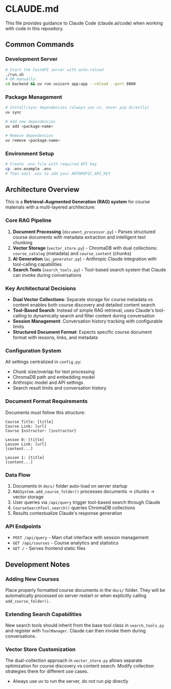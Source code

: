 # CLAUDE.md

This file provides guidance to Claude Code (claude.ai/code) when working with code in this repository.

## Common Commands

### Development Server
```bash
# Start the FastAPI server with auto-reload
./run.sh
# OR manually:
cd backend && uv run uvicorn app:app --reload --port 8000
```

### Package Management
```bash
# Install/sync dependencies (always use uv, never pip directly)
uv sync

# Add new dependencies
uv add <package-name>

# Remove dependencies
uv remove <package-name>
```

### Environment Setup
```bash
# Create .env file with required API key
cp .env.example .env
# Then edit .env to add your ANTHROPIC_API_KEY
```

## Architecture Overview

This is a **Retrieval-Augmented Generation (RAG) system** for course materials with a multi-layered architecture:

### Core RAG Pipeline
1. **Document Processing** (`document_processor.py`) - Parses structured course documents with metadata extraction and intelligent text chunking
2. **Vector Storage** (`vector_store.py`) - ChromaDB with dual collections: `course_catalog` (metadata) and `course_content` (chunks)
3. **AI Generation** (`ai_generator.py`) - Anthropic Claude integration with tool-calling capabilities
4. **Search Tools** (`search_tools.py`) - Tool-based search system that Claude can invoke during conversations

### Key Architectural Decisions
- **Dual Vector Collections**: Separate storage for course metadata vs content enables both course discovery and detailed content search
- **Tool-Based Search**: Instead of simple RAG retrieval, uses Claude's tool-calling to dynamically search and filter content during conversation
- **Session Management**: Conversation history tracking with configurable limits
- **Structured Document Format**: Expects specific course document format with lessons, links, and metadata

### Configuration System
All settings centralized in `config.py`:
- Chunk size/overlap for text processing
- ChromaDB path and embedding model
- Anthropic model and API settings
- Search result limits and conversation history

### Document Format Requirements
Documents must follow this structure:
```
Course Title: [title]
Course Link: [url]
Course Instructor: [instructor]

Lesson 0: [title]
Lesson Link: [url]
[content...]

Lesson 1: [title]
[content...]
```

### Data Flow
1. Documents in `docs/` folder auto-load on server startup
2. `RAGSystem.add_course_folder()` processes documents → chunks → vector storage
3. User queries via `/api/query` trigger tool-based search through Claude
4. `CourseSearchTool.search()` queries ChromaDB collections
5. Results contextualize Claude's response generation

### API Endpoints
- `POST /api/query` - Main chat interface with session management
- `GET /api/courses` - Course analytics and statistics
- `GET /` - Serves frontend static files

## Development Notes

### Adding New Courses
Place properly formatted course documents in the `docs/` folder. They will be automatically processed on server restart or when explicitly calling `add_course_folder()`.

### Extending Search Capabilities
New search tools should inherit from the base tool class in `search_tools.py` and register with `ToolManager`. Claude can then invoke them during conversations.

### Vector Store Customization
The dual-collection approach in `vector_store.py` allows separate optimization for course discovery vs content search. Modify collection strategies there for different use cases.
- Always use uv to run the server, do not run pip directly